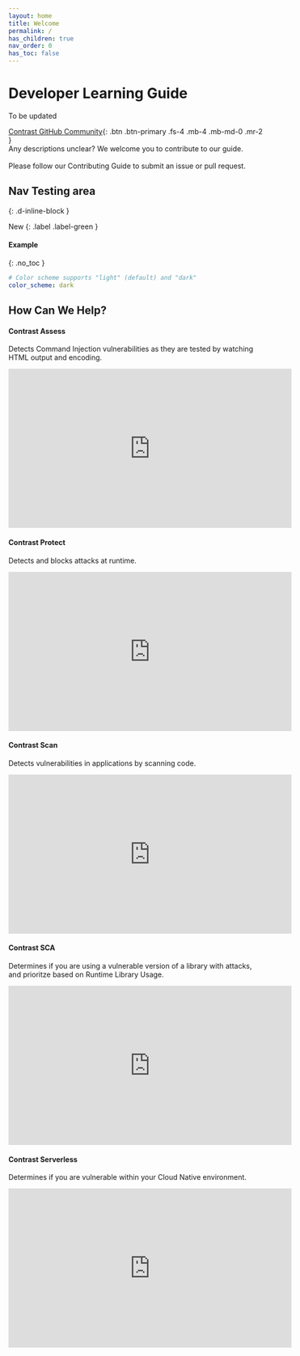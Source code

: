 ```yaml
---
layout: home
title: Welcome
permalink: /
has_children: true
nav_order: 0
has_toc: false
---
```


<h1>Developer Learning Guide </h1>


To be updated

[Contrast GitHub Community](https://github.com/sara-kathryn/DeveloperLearnGuide){: .btn .btn-primary .fs-4 .mb-4 .mb-md-0 .mr-2 }
<br/> 
Any descriptions unclear? We welcome you to contribute to our guide.
<br/>  
Please follow our Contributing Guide to submit an issue or pull request.



## Nav Testing area

{: .d-inline-block }

New
{: .label .label-green }


#### Example
{: .no_toc }

```yaml
# Color scheme supports "light" (default) and "dark"
color_scheme: dark
```


## How Can We Help?

#### Contrast Assess 

Detects Command Injection vulnerabilities as they are tested by watching HTML output and encoding. 

<iframe width="560" height="315" src="https://www.youtube.com/embed/z0DBdAW6IKw" title="YouTube video player" frameborder="0" allow="accelerometer; autoplay; clipboard-write; encrypted-media; gyroscope; picture-in-picture" allowfullscreen></iframe>

#### Contrast Protect 

Detects and blocks attacks at runtime.

<iframe width="560" height="315" src="https://www.youtube.com/embed/-cV6BsTQpi4" title="YouTube video player" frameborder="0" allow="accelerometer; autoplay; clipboard-write; encrypted-media; gyroscope; picture-in-picture" allowfullscreen></iframe>

#### Contrast Scan

Detects vulnerabilities in  applications by scanning code.

<iframe width="560" height="315" src="https://www.youtube.com/embed/AvRG2KzQk4w" title="YouTube video player" frameborder="0" allow="accelerometer; autoplay; clipboard-write; encrypted-media; gyroscope; picture-in-picture" allowfullscreen></iframe>

#### Contrast SCA

Determines if you are using a vulnerable version of a library with attacks, and prioritze based on Runtime Library Usage.

<iframe width="560" height="315" src="https://www.youtube.com/embed/8HH6kjSva1k" title="YouTube video player" frameborder="0" allow="accelerometer; autoplay; clipboard-write; encrypted-media; gyroscope; picture-in-picture" allowfullscreen></iframe>

#### Contrast Serverless

Determines if you are vulnerable within your Cloud Native environment. 

<iframe width="560" height="315" src="https://www.youtube.com/embed/ferTzMA-uhI" title="YouTube video player" frameborder="0" allow="accelerometer; autoplay; clipboard-write; encrypted-media; gyroscope; picture-in-picture" allowfullscreen></iframe>
